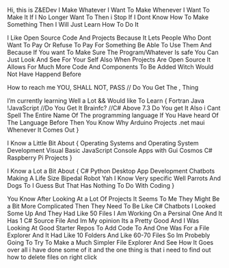 Hi, this is Z&EDev
I Make Whatever I Want To Make Whenever I Want To Make It If I No Longer Want To Then i Stop If I Dont Know How To Make Something Then I Will Just Learn How To Do It

I Like Open Source Code And Projects Because It Lets People Who Dont Want To Pay Or Refuse To Pay For Something Be Able To Use Them 
And Because If You want To Make Sure The Program/Whatever Is safe You Can Just Look And See For Your Self
Also When Projects Are Open Source It Allows For Much More Code And Components To Be Added Witch Would Not Have Happend Before


How to reach me YOU, SHALL NOT, PASS // Do You Get The , Thing

I’m currently learning Well a Lot && Would like To Learn { Fortran Java !JavaScript //Do You Get It Brainfc? //C# Above 7.3 Do You get It Also i Cant Spell The Entire Name Of The programming language If You Have heard Of The Language Before Then You Know Why Arduino Projects .net maui Whenever It Comes Out }

I Know a Little Bit About { Operating Systems and Operating System Development Visual Basic JavaScript Console Apps with Gui Cosmos C# Raspberry Pi Projects }

I Know a Lot a Bit About { C# Python Desktop App Development Chatbots Making A Life Size Bipedal Robot Yah I Know Very specific Well Parrots And Dogs To I Guess But That Has Nothing To Do With Coding }

You Know After Looking At a Lot Of Projects It Seems To Me They Might Be a Bit More Complicated Then They Need To Be Like C# Chatbots I Looked Some Up And They Had Like 50 Files I Am Working On a Persinal One And It Has 1 C# Source File And Im My opinion Its a Pretty Good And I Was Looking At Good Starter Repos To Add Code To And One Was For a File Explorer And It Had Like 10 Folders And Like 60-70 Files So Im Probebly Going To Try To Make a Much Simpler File Explorer And See How It Goes over all i have done some of it and the one thing is that i need to find out how to delete files on right click
